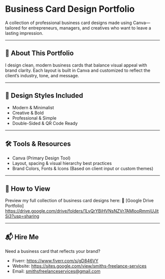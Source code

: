 # Business Card Design Portfolio

A collection of professional business card designs made using Canva—tailored for entrepreneurs, managers, and creatives who want to leave a lasting impression.

---

## 🎨 About This Portfolio

I design clean, modern business cards that balance visual appeal with brand clarity. Each layout is built in Canva and customized to reflect the client’s industry, tone, and message.

---

## 💼 Design Styles Included

- Modern & Minimalist  
- Creative & Bold  
- Professional & Simple  
- Double-Sided & QR Code Ready  

---

## 🛠 Tools & Resources

- Canva (Primary Design Tool)  
- Layout, spacing & visual hierarchy best practices  
- Brand Colors, Fonts & Icons (Based on client input or custom themes)

---

## 📂 How to View

Preview my full collection of business card designs here:
🔗 [Google Drive Portfolio] https://drive.google.com/drive/folders/1LyQrYBiHVNsNZVr7AMlooRmmiUJitSi3?usp=sharing

---

## 📬 Hire Me

Need a business card that reflects your brand?  
- Fiverr: https://www.fiverr.com/s/gD846VY
- Website: https://sites.google.com/view/smiths-freelance-services
- Email: smithsfreelanceservices@gmail.com
